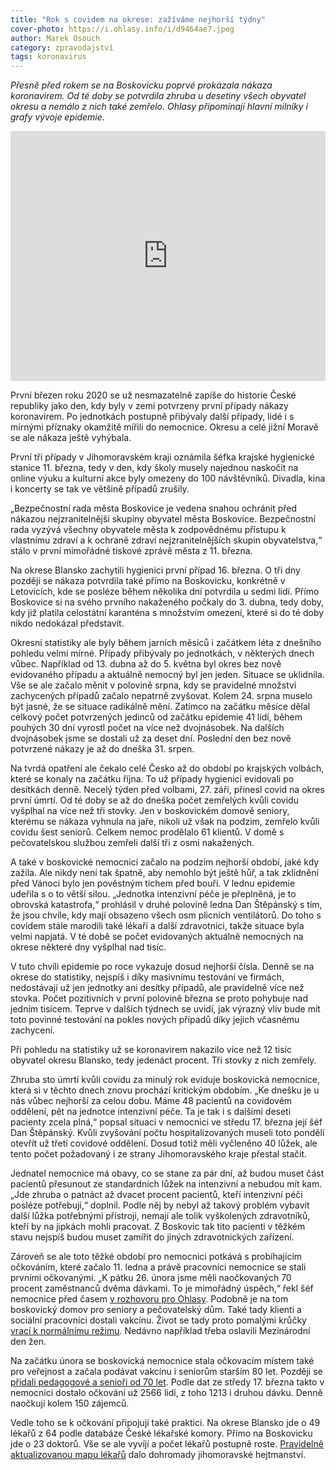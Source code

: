```yaml
---
title: "Rok s covidem na okrese: zažíváme nejhorší týdny"
cover-photo: https://i.ohlasy.info/i/d9464ae7.jpeg
author: Marek Osouch
category: zpravodajství
tags: koronavirus
---
```


*Přesně před rokem se na Boskovicku poprvé prokázala nákaza koronavirem. Od té doby se potvrdila zhruba u desetiny všech obyvatel okresu a nemálo z nich také zemřelo. Ohlasy připomínají hlavní milníky i grafy vývoje epidemie.*

<iframe title="Vývoj epidemie na Blanensku" aria-label="Interactive line chart" id="datawrapper-chart-2njGk" src="https://datawrapper.dwcdn.net/2njGk/1/" scrolling="no" frameborder="0" style="width: 0; min-width: 100% !important; border: none;" height="400"></iframe><script type="text/javascript">!function(){"use strict";window.addEventListener("message",(function(a){if(void 0!==a.data["datawrapper-height"])for(var e in a.data["datawrapper-height"]){var t=document.getElementById("datawrapper-chart-"+e)||document.querySelector("iframe[src*='"+e+"']");t&&(t.style.height=a.data["datawrapper-height"][e]+"px")}}))}();
</script>

První březen roku 2020 se už nesmazatelně zapíše do historie České republiky jako den, kdy byly v zemi potvrzeny první případy nákazy koronavirem. Po jednotkách postupně přibývaly další případy, lidé i s mírnými příznaky okamžitě mířili do nemocnice. Okresu a celé jižní Moravě se ale nákaza ještě vyhýbala.

První tři případy v Jihomoravském kraji oznámila šéfka krajské hygienické stanice 11. března, tedy v den, kdy školy musely najednou naskočit na online výuku a kulturní akce byly omezeny do 100 návštěvníků. Divadla, kina i koncerty se tak ve většině případů zrušily.

„Bezpečnostní rada města Boskovice je vedena snahou ochránit před nákazou nejzranitelnější skupiny obyvatel města Boskovice. Bezpečnostní rada vyzývá všechny obyvatele města k zodpovědnému přístupu k vlastnímu zdraví a k ochraně zdraví nejzranitelnějších skupin obyvatelstva,“ stálo v první mimořádné tiskové zprávě města z 11. března.

Na okrese Blansko zachytili hygienici první případ 16. března. O tři dny později se nákaza potvrdila také přímo na Boskovicku, konkrétně v Letovicích, kde se posléze během několika dní potvrdila u sedmi lidí. Přímo Boskovice si na svého prvního nakaženého počkaly do 3. dubna, tedy doby, kdy již platila celostátní karanténa s množstvím omezení, které si do té doby nikdo nedokázal představit.

Okresní statistiky ale byly během jarních měsíců i začátkem léta z dnešního pohledu velmi mírné. Případy přibývaly po jednotkách, v některých dnech vůbec. Například od 13. dubna až do 5. května byl okres bez nově evidovaného případu a aktuálně nemocný byl jen jeden. Situace se uklidnila. Vše se ale začalo měnit v polovině srpna, kdy se pravidelné množství zachycených případů začalo nepatrně zvyšovat. Kolem 24. srpna muselo být jasné, že se situace radikálně mění. Zatímco na začátku měsíce dělal celkový počet potvrzených jedinců od začátku epidemie 41 lidí, během pouhých 30 dní vyrostl počet na více než dvojnásobek. Na dalších dvojnásobek jsme se dostali už za deset dní. Poslední den bez nově potvrzené nákazy je až do dneška 31. srpen.

Na tvrdá opatření ale čekalo celé Česko až do období po krajských volbách, které se konaly na začátku října. To už případy hygienici evidovali po desítkách denně. Necelý týden před volbami, 27. září, přinesl covid na okres první úmrtí. Od té doby se až do dneška počet zemřelých kvůli covidu vyšplhal na více než tři stovky. Jen v boskovickém domově seniory, kterému se nákaza vyhnula na jaře, nikoli už však na podzim, zemřelo kvůli covidu šest seniorů. Celkem nemoc prodělalo 61 klientů. V domě s pečovatelskou službou zemřeli další tři z osmi nakažených.

A také v boskovické nemocnici začalo na podzim nejhorší období, jaké kdy zažila. Ale nikdy není tak špatně, aby nemohlo být ještě hůř, a tak zklidnění před Vánoci bylo jen pověstným tichem před bouří. V lednu epidemie udeřila s o to větší silou. „Jednotka intenzivní péče je přeplněná, je to obrovská katastrofa,“ prohlásil v druhé polovině ledna Dan Štěpánský s tím, že jsou chvíle, kdy mají obsazeno všech osm plicních ventilátorů. Do toho s covidem stále marodili také lékaři a další zdravotníci, takže situace byla velmi napjatá. V té době se počet evidovaných aktuálně nemocných na okrese některé dny vyšplhal nad tisíc.

V tuto chvíli epidemie po roce vykazuje dosud nejhorší čísla. Denně se na okrese do statistiky, nejspíš i díky masivnímu testování ve firmách, nedostávají už jen jednotky ani desítky případů, ale pravidelně více než stovka. Počet pozitivních v první polovině března se proto pohybuje nad jedním tisícem. Teprve v dalších týdnech se uvidí, jak výrazný vliv bude mít toto povinné testování na pokles nových případů díky jejich včasnému zachycení.

Při pohledu na statistiky už se koronavirem nakazilo více než 12 tisíc obyvatel okresu Blansko, tedy jedenáct procent. Tři stovky z nich zemřely.

Zhruba sto úmrtí kvůli covidu za minulý rok eviduje boskovická nemocnice, která si v těchto dnech znovu prochází kritickým obdobím. „Ke dnešku je u nás vůbec nejhorší za celou dobu. Máme 48 pacientů na covidovém oddělení, pět na jednotce intenzivní péče. Ta je tak i s dalšími deseti pacienty zcela plná,“ popsal situaci v nemocnici ve středu 17. března její šéf Dan Štěpánský. Kvůli zvyšování počtu hospitalizovaných museli toto pondělí otevřít už třetí covidové oddělení. Dosud totiž měli vyčleněno 40 lůžek, ale tento počet požadovaný i ze strany Jihomoravského kraje přestal stačit.

Jednatel nemocnice má obavy, co se stane za pár dní, až budou muset část pacientů přesunout ze standardních lůžek na intenzivní a nebudou mít kam. „Jde zhruba o patnáct až dvacet procent pacientů, kteří intenzivní péči posléze potřebují,“ doplnil. Podle něj by nebyl až takový problém vybavit další lůžka potřebnými přístroji, nemají ale tolik vyškolených zdravotníků, kteří by na jipkách mohli pracovat. Z Boskovic tak tito pacienti v těžkém stavu nejspíš budou muset zamířit do jiných zdravotnických zařízení.

Zároveň se ale toto těžké období pro nemocnici potkává s probíhajícím očkováním, které začalo 11. ledna a právě pracovníci nemocnice se stali prvními očkovanými. „K pátku 26. února jsme měli naočkovaných 70 procent zaměstnanců dvěma dávkami. To je mimořádný úspěch,“ řekl šéf nemocnice před časem [v rozhovoru pro Ohlasy](https://ohlasy.info/clanky/2021/03/nemocnice-covid.html). Podobně je na tom boskovický domov pro seniory a pečovatelský dům. Také tady klienti a sociální pracovníci dostali vakcínu. Život se tady proto pomalými krůčky [vrací k normálnímu režimu](https://ohlasy.info/clanky/2021/03/msss-koronavirus.html). Nedávno například třeba oslavili Mezinárodní den žen.

Na začátku února se boskovická nemocnice stala očkovacím místem také pro veřejnost a začala podávat vakcínu i seniorům starším 80 let. Později se [přidali pedagogové a senioři od 70 let](https://www.facebook.com/media/set/?vanity=ohlasy&set=a.3681886378532117). Podle dat ze středy 17. března takto v nemocnici dostalo očkování už 2566 lidí, z toho 1213 i druhou dávku. Denně naočkují kolem 150 zájemců.

Vedle toho se k očkování připojují také praktici. Na okrese Blansko jde o 49 lékařů z 64 podle databáze České lékařské komory. Přímo na Boskovicku jde o 23 doktorů. Vše se ale vyvíjí a počet lékařů postupně roste. [Pravidelně aktualizovanou mapu lékařů](https://app.corpismaps.com/maps/b0563bf9-6857-4172-8ba4-a43c37ce4d65?fbclid=IwAR3KxHa3msloYm7hV6h3twdXV9LqhbsndbjE4Wv8cu-iik4yyw7Vgjt2KDU) dalo dohromady jihomoravské hejtmanství.
